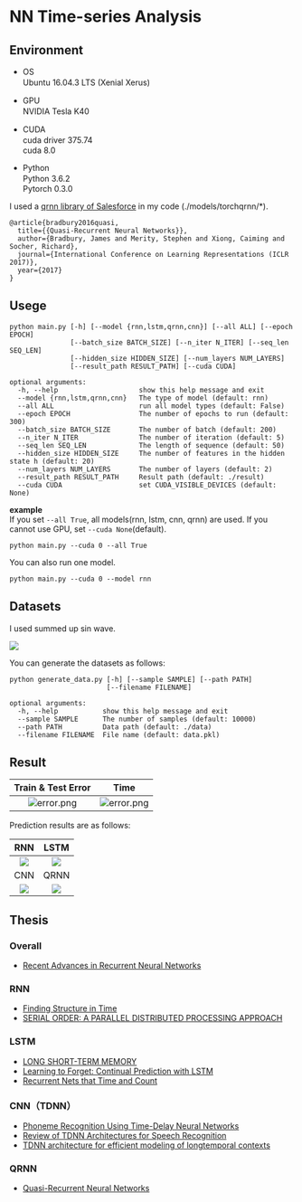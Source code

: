 # NN Time-series Analysis
## Environment
- OS  
Ubuntu 16.04.3 LTS (Xenial Xerus)　

- GPU  
NVIDIA Tesla K40　

- CUDA  
cuda driver 375.74　   
cuda 8.0   

- Python  
Python 3.6.2　   
Pytorch 0.3.0

I used a [qrnn library of Salesforce](https://github.com/salesforce/pytorch-qrnn) in my code (./models/torchqrnn/*).
```
@article{bradbury2016quasi,
  title={{Quasi-Recurrent Neural Networks}},
  author={Bradbury, James and Merity, Stephen and Xiong, Caiming and Socher, Richard},
  journal={International Conference on Learning Representations (ICLR 2017)},
  year={2017}
}
```

## Usege
```
python main.py [-h] [--model {rnn,lstm,qrnn,cnn}] [--all ALL] [--epoch EPOCH]
               [--batch_size BATCH_SIZE] [--n_iter N_ITER] [--seq_len SEQ_LEN]
               [--hidden_size HIDDEN_SIZE] [--num_layers NUM_LAYERS]
               [--result_path RESULT_PATH] [--cuda CUDA]

optional arguments:
  -h, --help                    show this help message and exit
  --model {rnn,lstm,qrnn,cnn}   The type of model (default: rnn)
  --all ALL                     run all model types (default: False)
  --epoch EPOCH                 The number of epochs to run (default: 300)
  --batch_size BATCH_SIZE       The number of batch (default: 200)
  --n_iter N_ITER               The number of iteration (default: 5)
  --seq_len SEQ_LEN             The length of sequence (default: 50)
  --hidden_size HIDDEN_SIZE     The number of features in the hidden state h (default: 20)
  --num_layers NUM_LAYERS       The number of layers (default: 2)
  --result_path RESULT_PATH     Result path (default: ./result)
  --cuda CUDA                   set CUDA_VISIBLE_DEVICES (default: None)
```

**example**   
If you set `--all True`, all models(rnn, lstm, cnn, qrnn) are used.
If you cannot use GPU, set `--cuda None`(default).
```
python main.py --cuda 0 --all True
```

You can also run one model.
```
python main.py --cuda 0 --model rnn 
```

## Datasets
I used summed up sin wave.

![](https://latex.codecogs.com/gif.latex?y&space;=&space;\sum_{i=1}^{3}&space;\sin(a_i\pi&space;x)&space;&plus;&space;\epsilon)


You can generate the datasets as follows:
```
python generate_data.py [-h] [--sample SAMPLE] [--path PATH]
                        [--filename FILENAME]

optional arguments:
  -h, --help           show this help message and exit
  --sample SAMPLE      The number of samples (default: 10000)
  --path PATH          Data path (default: ./data)
  --filename FILENAME  File name (default: data.pkl)
```

## Result
|Train & Test Error|Time|
|:-:|:-:|
|![error.png](https://github.com/takatex/time_series/blob/master/result/error.png)|![error.png](https://github.com/takatex/time_series/blob/master/result/time.png)|

Prediction results are as follows:

|RNN|LSTM|
|:-:|:-:|
|![](https://github.com/takatex/time_series/blob/master/result/rnn/data4.png)|![](https://github.com/takatex/time_series/blob/master/result/lstm/data4.png)|
|CNN|QRNN|
|![](https://github.com/takatex/time_series/blob/master/result/cnn/data4.png)|![](https://github.com/takatex/time_series/blob/master/result/qrnn/data4.png)|


## Thesis
### Overall
- [Recent Advances in Recurrent Neural Networks](https://arxiv.org/abs/1801.01078)

### RNN
- [Finding Structure in Time](http://onlinelibrary.wiley.com/doi/10.1207/s15516709cog1402_1/abstract;jsessionid=1EF2F2E583DE0106FE6FC879B42FCD93.f02t01)
- [SERIAL ORDER: A PARALLEL DISTRIBUTED PROCESSING APPROACH](http://cseweb.ucsd.edu/~gary/PAPER-SUGGESTIONS/Jordan-TR-8604.pdf)

### LSTM
- [LONG SHORT-TERM MEMORY](http://www.bioinf.jku.at/publications/older/2604.pdf)
- [Learning to Forget: Continual Prediction with LSTM](https://pdfs.semanticscholar.org/1154/0131eae85b2e11d53df7f1360eeb6476e7f4.pdf)
- [Recurrent Nets that Time and Count](https://www.researchgate.net/publication/3857862_Recurrent_nets_that_time_and_count)

### CNN（TDNN）
- [Phoneme Recognition Using Time-Delay Neural Networks](http://www.cs.toronto.edu/~fritz/absps/waibelTDNN.pdf)
- [Review of TDNN Architectures for Speech Recognition](http://isl.anthropomatik.kit.edu/pdf/Sugiyama1991.pdf)
- [TDNN architecture for efficient modeling of longtemporal contexts](http://www.danielpovey.com/files/2015_interspeech_multisplice.pdf)

### QRNN
- [Quasi-Recurrent Neural Networks](https://arxiv.org/abs/1611.01576)
